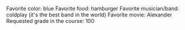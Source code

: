 Favorite color: blue
Favorite food: hamburger
Favorite musician/band: coldplay (it's the best band in the world)
Favorite movie: Alexander
Requested grade in the course: 100

